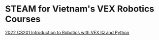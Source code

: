 # STEAM for Vietnam's VEX Robotics Courses

[2022 CS201 Introduction to Robotics with VEX IQ and Python](2022-VEX-IQ-Intro-Course)
